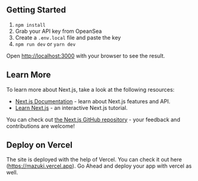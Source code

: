 ## Getting Started

1. `npm install`
2. Grab your API key from OpeanSea
3. Create a `.env.local` file and paste the key
4. `npm run dev` or `yarn dev`
   
Open [http://localhost:3000](http://localhost:3000) with your browser to see the result.

## Learn More

To learn more about Next.js, take a look at the following resources:

- [Next.js Documentation](https://nextjs.org/docs) - learn about Next.js features and API.
- [Learn Next.js](https://nextjs.org/learn) - an interactive Next.js tutorial.

You can check out [the Next.js GitHub repository](https://github.com/vercel/next.js/) - your feedback and contributions are welcome!

## Deploy on Vercel

The site is deployed with the help of Vercel. You can check it out here (https://mazuki.vercel.app). Go Ahead and deploy your app with vercel as well.

